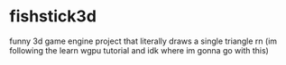 # fishstick3d
funny 3d game engine project that
literally draws a single triangle rn
(im following the learn wgpu tutorial and idk where im gonna go with this)
